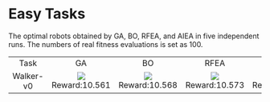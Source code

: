 
# Easy Tasks

The optimal robots obtained by GA, BO, RFEA, and AIEA in five independent runs.
The numbers of real fitness evaluations is set as 100.
<table>
<tr>
<td><center>Task</center></td>
<td><center>GA</center></td>
<td><center>BO</center></td>
<td><center>RFEA</center></td>
<td><center>AIEA</center></td>
</tr>
<tr>
<td><center>Walker-v0</center></td>
<td><center><img src="https://github.com/shuleiLiu/AIEA-GIF/blob/main/gif/ga_Walker-v0_10.561.gif" />Reward:10.561</center></td>
<td><center><img src="https://github.com/shuleiLiu/AIEA-GIF/blob/main/gif/bo_Walker-v0_10.568.gif" />Reward:10.568</center></td>
<td><center><img src="https://github.com/shuleiLiu/AIEA-GIF/blob/main/gif/rfea_Walker-v0_10.573.gif" />Reward:10.573</center></td>
<td><center><img src="https://github.com/shuleiLiu/AIEA-GIF/blob/main/gif/aiea_Walker-v0_10.598.gif" />Reward:10.598</center></td>
</tr>
</table>
